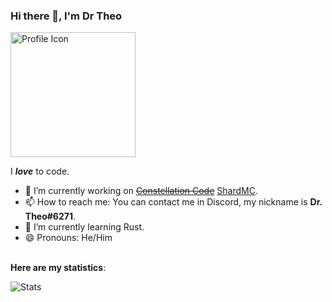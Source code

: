 ### Hi there 👋, I'm Dr Theo
<img src="https://i.imgur.com/dx1qzZ9.png" alt="Profile Icon" width="200"/>

I ***love*** to code.



- 🔭 I’m currently working on ~~[Constellation Code](https://github.com/DrTheodor/Constellation-Code)~~ [ShardMC](https://github.com/shardmc).
- 📫 How to reach me: You can contact me in Discord, my nickname is **Dr. Theo#6271**.
- 🌱 I’m currently learning Rust.
- 😄 Pronouns: He/Him

<br/>**Here are my statistics**:
<p><img src="https://github-readme-stats.vercel.app/api?username=DrTheodor&show_icons=true&theme=tokyonight" alt="Stats"/></p>
<!--
**DrTheodor/DrTheodor** is a ✨ _special_ ✨ repository because its `README.md` (this file) appears on your GitHub profile.

Here are some ideas to get you started:

- 🔭 I’m currently working on ...
- 📫 How to reach me: ...
- 👯 I’m looking to collaborate on ...
- 🤔 I’m looking for help with ...
- 💬 Ask me about ...
- ⚡ Fun fact: My GitHub stats are A+ (really weird tbh)
- 😄 Pronouns: ...

-->
